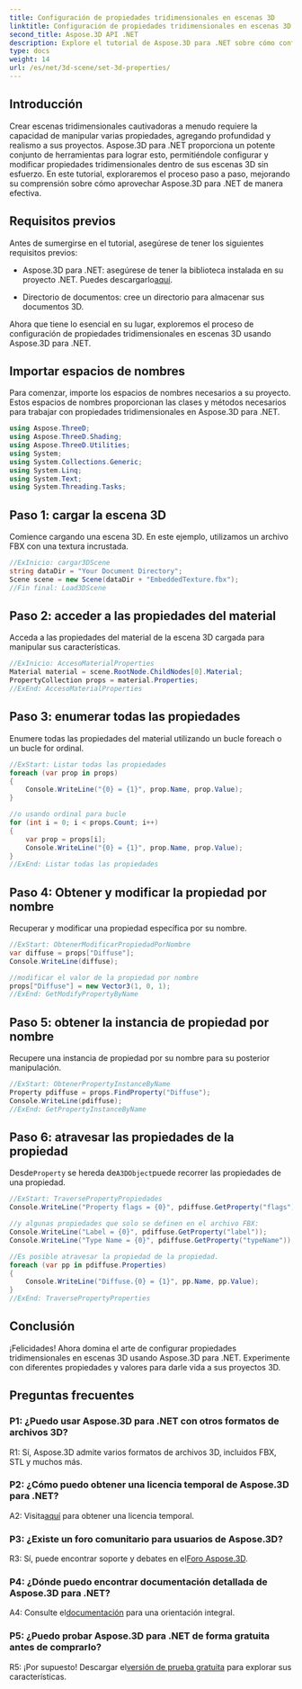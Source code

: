 ```yaml
---
title: Configuración de propiedades tridimensionales en escenas 3D
linktitle: Configuración de propiedades tridimensionales en escenas 3D
second_title: Aspose.3D API .NET
description: Explore el tutorial de Aspose.3D para .NET sobre cómo configurar propiedades 3D. Aprenda paso a paso con ejemplos de código. Mejora tus habilidades de manipulación de escenas en 3D.
type: docs
weight: 14
url: /es/net/3d-scene/set-3d-properties/
---
```

## Introducción

Crear escenas tridimensionales cautivadoras a menudo requiere la capacidad de manipular varias propiedades, agregando profundidad y realismo a sus proyectos. Aspose.3D para .NET proporciona un potente conjunto de herramientas para lograr esto, permitiéndole configurar y modificar propiedades tridimensionales dentro de sus escenas 3D sin esfuerzo. En este tutorial, exploraremos el proceso paso a paso, mejorando su comprensión sobre cómo aprovechar Aspose.3D para .NET de manera efectiva.

## Requisitos previos

Antes de sumergirse en el tutorial, asegúrese de tener los siguientes requisitos previos:

-  Aspose.3D para .NET: asegúrese de tener la biblioteca instalada en su proyecto .NET. Puedes descargarlo[aquí](https://releases.aspose.com/3d/net/).

- Directorio de documentos: cree un directorio para almacenar sus documentos 3D.

Ahora que tiene lo esencial en su lugar, exploremos el proceso de configuración de propiedades tridimensionales en escenas 3D usando Aspose.3D para .NET.

## Importar espacios de nombres

Para comenzar, importe los espacios de nombres necesarios a su proyecto. Estos espacios de nombres proporcionan las clases y métodos necesarios para trabajar con propiedades tridimensionales en Aspose.3D para .NET.

```csharp
using Aspose.ThreeD;
using Aspose.ThreeD.Shading;
using Aspose.ThreeD.Utilities;
using System;
using System.Collections.Generic;
using System.Linq;
using System.Text;
using System.Threading.Tasks;
```

## Paso 1: cargar la escena 3D

Comience cargando una escena 3D. En este ejemplo, utilizamos un archivo FBX con una textura incrustada.

```csharp
//ExInicio: cargar3DScene
string dataDir = "Your Document Directory";
Scene scene = new Scene(dataDir + "EmbeddedTexture.fbx");
//Fin final: Load3DScene
```

## Paso 2: acceder a las propiedades del material

Acceda a las propiedades del material de la escena 3D cargada para manipular sus características.

```csharp
//ExInicio: AccesoMaterialProperties
Material material = scene.RootNode.ChildNodes[0].Material;
PropertyCollection props = material.Properties;
//ExEnd: AccesoMaterialProperties
```

## Paso 3: enumerar todas las propiedades

Enumere todas las propiedades del material utilizando un bucle foreach o un bucle for ordinal.

```csharp
//ExStart: Listar todas las propiedades
foreach (var prop in props)
{
    Console.WriteLine("{0} = {1}", prop.Name, prop.Value);
}

//o usando ordinal para bucle
for (int i = 0; i < props.Count; i++)
{
    var prop = props[i];
    Console.WriteLine("{0} = {1}", prop.Name, prop.Value);
}
//ExEnd: Listar todas las propiedades
```

## Paso 4: Obtener y modificar la propiedad por nombre

Recuperar y modificar una propiedad específica por su nombre.

```csharp
//ExStart: ObtenerModificarPropiedadPorNombre
var diffuse = props["Diffuse"];
Console.WriteLine(diffuse);

//modificar el valor de la propiedad por nombre
props["Diffuse"] = new Vector3(1, 0, 1);
//ExEnd: GetModifyPropertyByName
```

## Paso 5: obtener la instancia de propiedad por nombre

Recupere una instancia de propiedad por su nombre para su posterior manipulación.

```csharp
//ExStart: ObtenerPropertyInstanceByName
Property pdiffuse = props.FindProperty("Diffuse");
Console.WriteLine(pdiffuse);
//ExEnd: GetPropertyInstanceByName
```

## Paso 6: atravesar las propiedades de la propiedad

 Desde`Property` se hereda de`A3DObject`puede recorrer las propiedades de una propiedad.

```csharp
//ExStart: TraversePropertyPropiedades
Console.WriteLine("Property flags = {0}", pdiffuse.GetProperty("flags"));

//y algunas propiedades que solo se definen en el archivo FBX:
Console.WriteLine("Label = {0}", pdiffuse.GetProperty("label"));
Console.WriteLine("Type Name = {0}", pdiffuse.GetProperty("typeName"));

//Es posible atravesar la propiedad de la propiedad.
foreach (var pp in pdiffuse.Properties)
{
    Console.WriteLine("Diffuse.{0} = {1}", pp.Name, pp.Value);
}
//ExEnd: TraversePropertyProperties
```

## Conclusión

¡Felicidades! Ahora domina el arte de configurar propiedades tridimensionales en escenas 3D usando Aspose.3D para .NET. Experimente con diferentes propiedades y valores para darle vida a sus proyectos 3D.

## Preguntas frecuentes

### P1: ¿Puedo usar Aspose.3D para .NET con otros formatos de archivos 3D?

R1: Sí, Aspose.3D admite varios formatos de archivos 3D, incluidos FBX, STL y muchos más.

### P2: ¿Cómo puedo obtener una licencia temporal de Aspose.3D para .NET?

 A2: Visita[aquí](https://purchase.aspose.com/temporary-license/) para obtener una licencia temporal.

### P3: ¿Existe un foro comunitario para usuarios de Aspose.3D?

 R3: Sí, puede encontrar soporte y debates en el[Foro Aspose.3D](https://forum.aspose.com/c/3d/18).

### P4: ¿Dónde puedo encontrar documentación detallada de Aspose.3D para .NET?

 A4: Consulte el[documentación](https://reference.aspose.com/3d/net/) para una orientación integral.

### P5: ¿Puedo probar Aspose.3D para .NET de forma gratuita antes de comprarlo?

 R5: ¡Por supuesto! Descargar el[versión de prueba gratuita](https://releases.aspose.com/) para explorar sus características.
